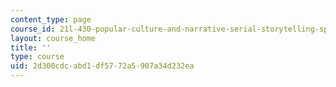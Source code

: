 ```yaml
---
content_type: page
course_id: 21l-430-popular-culture-and-narrative-serial-storytelling-spring-2013
layout: course_home
title: ''
type: course
uid: 2d300cdc-abd1-df57-72a5-907a34d232ea
---
```

